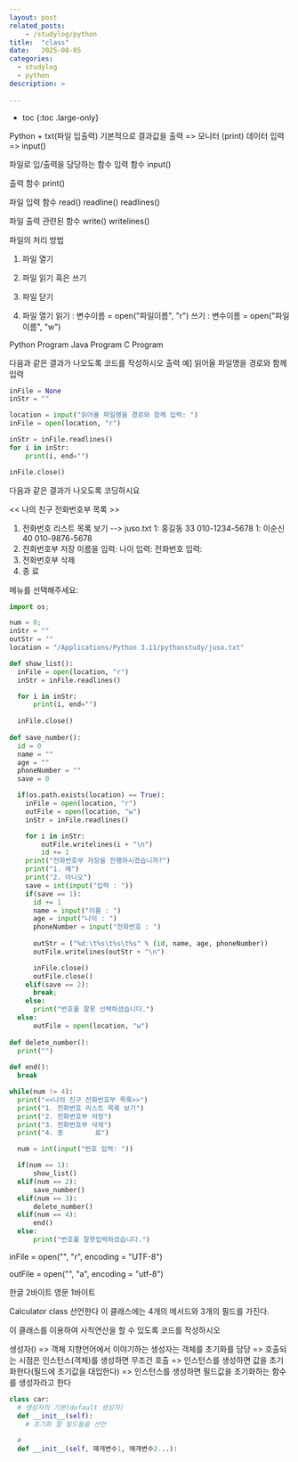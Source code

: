 ```yaml
---
layout: post
related_posts:
    - /studylog/python
title:  "class"
date:   2025-08-05
categories:
  - studylog
  - python
description: >
  
---
```

* toc
{:toc .large-only}


Python + txt(파일 입출력)
기본적으로 결과값을 출력 => 모니터 (print)
      데이터 입력 => input()

파일로 입/출력을 담당하는 함수
입력 함수
input() 

출력 함수
print()

파일 입력 함수
read()
readline()
readlines()

파일 출력 관련된 함수
write()
writelines()

파일의 처리 방법
1. 파일 열기
2. 파일 읽기 혹은 쓰기
3. 파일 닫기

1. 파일 열기
읽기 : 변수이름 = open("파일이름", "r")
쓰기 : 변수이름 = open("파일이름", "w")

Python Program
Java Program
C Program

다음과 같은 결과가 나오도록 코드를 작성하시오
출력 예] 읽어올 파일명을 경로와 함께 입력
```python
inFile = None
inStr = ""

location = input("읽어올 파일명을 경로와 함께 입력: ")
inFile = open(location, "r")

inStr = inFile.readlines()
for i in inStr:
    print(i, end="")

inFile.close()
```

다음과 같은 결과가 나오도록 코딩하시요

<< 나의 친구 전화번호부 목록 >>
1. 전화번호 리스트 목록 보기 --> juso.txt
1: 홍길동   33    010-1234-5678
1: 이순신   40    010-9876-5678
2. 전화번호부 저장
이름을 입력:
나이 입력:
전화번호 입력:
3. 전화번호부 삭제
4. 종        료 

메뉴를 선택해주세요:

```python
import os;

num = 0;
inStr = ""
outStr = ""
location = "/Applications/Python 3.11/pythonstudy/juso.txt"

def show_list():
  inFile = open(location, "r")
  inStr = inFile.readlines()

  for i in inStr:
      print(i, end="")
      
  inFile.close()
        
def save_number():
  id = 0
  name = ""
  age = ""
  phoneNumber = ""
  save = 0

  if(os.path.exists(location) == True):
    inFile = open(location, "r")
    outFile = open(location, "w")
    inStr = inFile.readlines()

    for i in inStr:
        outFile.writelines(i + "\n")
        id += 1
    print("전화번호부 저장을 진행하시겠습니까?")
    print("1. 예")
    print("2. 아니오")
    save = int(input("입력 : "))
    if(save == 1):
      id += 1
      name = input("이름 : ")
      age = input("나이 : ")
      phoneNumber = input("전화번호 : ")
  
      outStr = ("%d:\t%s\t%s\t%s" % (id, name, age, phoneNumber))
      outFile.writelines(outStr + "\n")

      inFile.close()
      outFile.close()
    elif(save == 2):
      break;
    else:
      print("번호를 잘못 선택하셨습니다.")
  else:
      outFile = open(location, "w")
        
def delete_number():
  print("")
    
def end():
  break

while(num != 4):
  print("<<나의 친구 전화번호부 목록>>")
  print("1. 전화번호 리스트 목록 보기")
  print("2. 전화번호부 저장")
  print("3. 전화번호부 삭제")
  print("4. 종        료")

  num = int(input("번호 입력: "))

  if(num == 1):
      show_list()
  elif(num == 2):
      save_number()
  elif(num == 3):
      delete_number()
  elif(num == 4):
      end()
  else:
      print("번호를 잘못입력하셨습니다.")
```

inFile = open("", "r", encoding = "UTF-8")

outFile = open("", "a", encoding = "utf-8")

한글 2바이트
영문 1바이트

Calculator class 선언한다
이 클래스에는 4개의 메서드와 3개의 필드를 가진다.

이 클래스를 이용하여 사칙연산을 할 수 있도록 코드를 작성하시오

생성자()  => 객체 지향언어에서 이야기하는 생성자는 객체를 초기화를 담당
        => 호출되는 시점은 인스턴스(객체)를 생성하면 무조건 호출
        => 인스턴스를 생성하면 값을 초기화한다(필드에 초기값을 대입한다)
        => 인스턴스를 생성하면 필드값을 초기화하는 함수를 생성자라고 한다

```python
class car:
  # 생성자의 기본(default 생성자)
  def __init__(self):        
    # 초기화 할 필드들을 선언
  
  # 
  def __init__(self, 매개변수1, 매개변수2...):
```